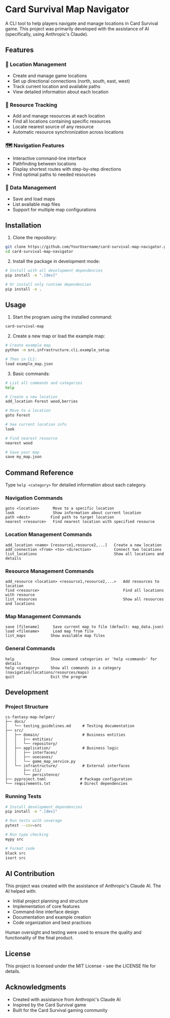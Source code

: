 # Card Survival Map Navigator

A CLI tool to help players navigate and manage locations in Card Survival game. This project was primarily developed with the assistance of AI (specifically, using Anthropic's Claude).

## Features

### 📍 Location Management
- Create and manage game locations
- Set up directional connections (north, south, east, west)
- Track current location and available paths
- View detailed information about each location

### 🎯 Resource Tracking
- Add and manage resources at each location
- Find all locations containing specific resources
- Locate nearest source of any resource
- Automatic resource synchronization across locations

### 🗺️ Navigation Features
- Interactive command-line interface
- Pathfinding between locations
- Display shortest routes with step-by-step directions
- Find optimal paths to needed resources

### 💾 Data Management
- Save and load maps
- List available map files
- Support for multiple map configurations

## Installation

1. Clone the repository:
```bash
git clone https://github.com/YourUsername/card-survival-map-navigator.git
cd card-survival-map-navigator
```

2. Install the package in development mode:
```bash
# Install with all development dependencies
pip install -e ".[dev]"

# Or install only runtime dependencies
pip install -e .
```

## Usage

1. Start the program using the installed command:
```bash
card-survival-map
```

2. Create a new map or load the example map:
```bash
# Create example map
python -m src.infrastructure.cli.example_setup

# Then in CLI:
load example_map.json
```

3. Basic commands:
```bash
# List all commands and categories
help

# Create a new location
add_location Forest wood,berries

# Move to a location
goto Forest

# See current location info
look

# Find nearest resource
nearest wood

# Save your map
save my_map.json
```

## Command Reference

Type `help <category>` for detailed information about each category.

### Navigation Commands
```
goto <location>      Move to a specific location
look                 Show information about current location
path <dest>         Find path to target location
nearest <resource>   Find nearest location with specified resource
```

### Location Management Commands
```
add_location <name> [resource1,resource2,...]   Create a new location
add_connection <from> <to> <direction>          Connect two locations
list_locations                                  Show all locations and details
```

### Resource Management Commands
```
add_resource <location> <resource1,resource2,...>   Add resources to location
find <resource>                                     Find all locations with resource
list_resources                                      Show all resources and locations
```

### Map Management Commands
```
save [filename]      Save current map to file (default: map_data.json)
load <filename>      Load map from file
list_maps           Show available map files
```

### General Commands
```
help                Show command categories or 'help <command>' for details
help <category>     Show all commands in a category (navigation/locations/resources/maps)
quit                Exit the program
```

## Development

### Project Structure
```
cs-fantasy-map-helper/
├── docs/
│   └── testing_guidelines.md     # Testing documentation
├── src/
│   ├── domain/                   # Business entities
│   │   ├── entities/            
│   │   └── repository/          
│   ├── application/              # Business logic
│   │   ├── interfaces/          
│   │   ├── usecases/           
│   │   └── game_map_service.py  
│   └── infrastructure/           # External interfaces
│       ├── cli/                 
│       └── persistence/         
├── pyproject.toml               # Package configuration
└── requirements.txt             # Direct dependencies
```

### Running Tests
```bash
# Install development dependencies
pip install -e ".[dev]"

# Run tests with coverage
pytest --cov=src

# Run type checking
mypy src

# Format code
black src
isort src
```

## AI Contribution

This project was created with the assistance of Anthropic's Claude AI. The AI helped with:
- Initial project planning and structure
- Implementation of core features
- Command-line interface design
- Documentation and example creation
- Code organization and best practices

Human oversight and testing were used to ensure the quality and functionality of the final product.

## License

This project is licensed under the MIT License - see the LICENSE file for details.

## Acknowledgments

- Created with assistance from Anthropic's Claude AI
- Inspired by the Card Survival game
- Built for the Card Survival gaming community

